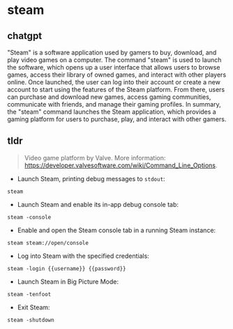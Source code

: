 # steam 
## chatgpt 
"Steam" is a software application used by gamers to buy, download, and play video games on a computer. The command "steam" is used to launch the software, which opens up a user interface that allows users to browse games, access their library of owned games, and interact with other players online. Once launched, the user can log into their account or create a new account to start using the features of the Steam platform. From there, users can purchase and download new games, access gaming communities, communicate with friends, and manage their gaming profiles. In summary, the "steam" command launches the Steam application, which provides a gaming platform for users to purchase, play, and interact with other gamers. 

## tldr 
 
> Video game platform by Valve.
> More information: <https://developer.valvesoftware.com/wiki/Command_Line_Options>.

- Launch Steam, printing debug messages to `stdout`:

`steam`

- Launch Steam and enable its in-app debug console tab:

`steam -console`

- Enable and open the Steam console tab in a running Steam instance:

`steam steam://open/console`

- Log into Steam with the specified credentials:

`steam -login {{username}} {{password}}`

- Launch Steam in Big Picture Mode:

`steam -tenfoot`

- Exit Steam:

`steam -shutdown`
